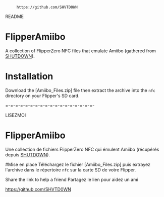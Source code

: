          https://github.com/SHVTD0WN                            



README
# FlipperAmiibo
A collection of FlipperZero NFC files that emulate Amiibo (gathered from [SHUTDOWN](https://github.com/SHVTD0WN/)).

# Installation
Download the [Amiibo_Files.zip] file then extract the archive into the `nfc` directory on your Flipper's SD card.

=-=-=-=-=-=-=-=-=-=-=-=-=-=-=-=-=-=-



LISEZMOI
# FlipperAmiibo
Une collection de fichiers FlipperZero NFC qui émulent Amiibo (récupérés depuis [SHUTDOWN](https://github.com/SHVTD0WN/)).

#Mise en place
Téléchargez le fichier [Amiibo_Files.zip] puis extrayez l'archive dans le répertoire `nfc` sur la carte SD de votre Flipper.



Share the link to help a friend 
Partagez le lien pour aidez un ami  

https://github.com/SHVTD0WN       

